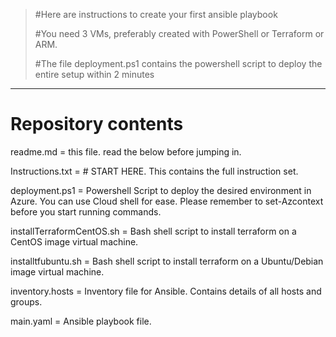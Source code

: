 > #Here are instructions to create your first ansible playbook
>
>  #You need 3 VMs, preferably created with PowerShell or Terraform or ARM.
> 
> #The file deployment.ps1 contains the powershell script to deploy the entire setup within 2 minutes
---
# Repository contents
readme.md = this file. read the below before jumping in.

Instructions.txt = # START HERE. This contains the full instruction set.

deployment.ps1 = Powershell Script to deploy the desired environment in Azure. You can use Cloud shell for ease. Please remember to set-Azcontext before you start running commands.

installTerraformCentOS.sh = Bash shell script to install terraform on a CentOS image virtual machine.

installtfubuntu.sh = Bash shell script to install terraform on a Ubuntu/Debian image virtual machine.

inventory.hosts = Inventory file for Ansible. Contains details of all hosts and groups.

main.yaml = Ansible playbook file.
